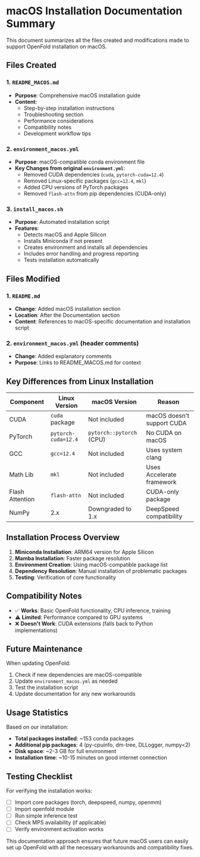# macOS Installation Documentation Summary

This document summarizes all the files created and modifications made to support OpenFold installation on macOS.

## Files Created

### 1. `README_MACOS.md`
- **Purpose**: Comprehensive macOS installation guide
- **Content**: 
  - Step-by-step installation instructions
  - Troubleshooting section
  - Performance considerations
  - Compatibility notes
  - Development workflow tips

### 2. `environment_macos.yml`
- **Purpose**: macOS-compatible conda environment file
- **Key Changes from original `environment.yml`**:
  - Removed CUDA dependencies (`cuda`, `pytorch-cuda=12.4`)
  - Removed Linux-specific packages (`gcc=12.4`, `mkl`)
  - Added CPU versions of PyTorch packages
  - Removed `flash-attn` from pip dependencies (CUDA-only)

### 3. `install_macos.sh`
- **Purpose**: Automated installation script
- **Features**:
  - Detects macOS and Apple Silicon
  - Installs Miniconda if not present
  - Creates environment and installs all dependencies
  - Includes error handling and progress reporting
  - Tests installation automatically

## Files Modified

### 1. `README.md`
- **Change**: Added macOS installation section
- **Location**: After the Documentation section
- **Content**: References to macOS-specific documentation and installation script

### 2. `environment_macos.yml` (header comments)
- **Change**: Added explanatory comments
- **Purpose**: Links to README_MACOS.md for context

## Key Differences from Linux Installation

| Component | Linux Version | macOS Version | Reason |
|-----------|---------------|---------------|---------|
| CUDA | `cuda` package | Not included | macOS doesn't support CUDA |
| PyTorch | `pytorch-cuda=12.4` | `pytorch::pytorch` (CPU) | No CUDA on macOS |
| GCC | `gcc=12.4` | Not included | Uses system clang |
| Math Lib | `mkl` | Not included | Uses Accelerate framework |
| Flash Attention | `flash-attn` | Not included | CUDA-only package |
| NumPy | 2.x | Downgraded to 1.x | DeepSpeed compatibility |

## Installation Process Overview

1. **Miniconda Installation**: ARM64 version for Apple Silicon
2. **Mamba Installation**: Faster package resolution
3. **Environment Creation**: Using macOS-compatible package list
4. **Dependency Resolution**: Manual installation of problematic packages
5. **Testing**: Verification of core functionality

## Compatibility Notes

- ✅ **Works**: Basic OpenFold functionality, CPU inference, training
- ⚠️ **Limited**: Performance compared to GPU systems
- ❌ **Doesn't Work**: CUDA extensions (falls back to Python implementations)

## Future Maintenance

When updating OpenFold:

1. Check if new dependencies are macOS-compatible
2. Update `environment_macos.yml` as needed
3. Test the installation script
4. Update documentation for any new workarounds

## Usage Statistics

Based on our installation:
- **Total packages installed**: ~153 conda packages
- **Additional pip packages**: 4 (py-cpuinfo, dm-tree, DLLogger, numpy<2)
- **Disk space**: ~2-3 GB for full environment
- **Installation time**: ~10-15 minutes on good internet connection

## Testing Checklist

For verifying the installation works:

- [ ] Import core packages (torch, deepspeed, numpy, openmm)
- [ ] Import openfold module
- [ ] Run simple inference test
- [ ] Check MPS availability (if applicable)
- [ ] Verify environment activation works

This documentation approach ensures that future macOS users can easily set up OpenFold with all the necessary workarounds and compatibility fixes.
